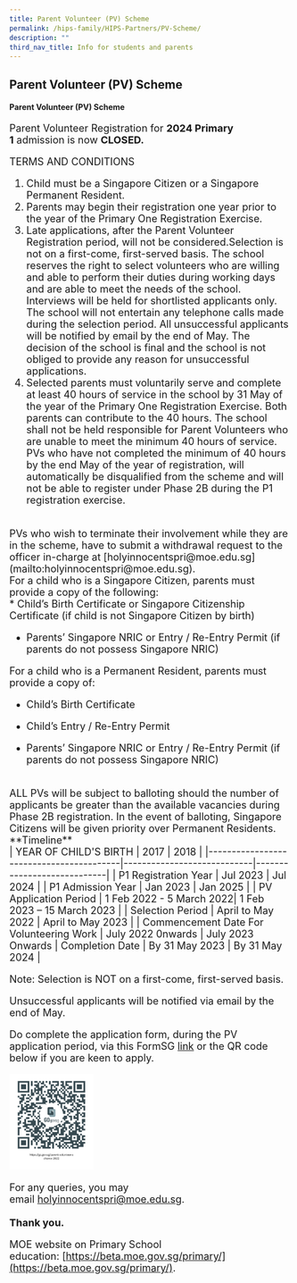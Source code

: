 ```yaml
---
title: Parent Volunteer (PV) Scheme
permalink: /hips-family/HIPS-Partners/PV-Scheme/
description: ""
third_nav_title: Info for students and parents
---
```

## Parent Volunteer (PV) Scheme 

#### Parent Volunteer (PV) Scheme

<font size="+1">Parent Volunteer Registration for **2024 Primary 1** admission is now **CLOSED.**

TERMS AND CONDITIONS
<br>
1.  Child must be a Singapore Citizen or a Singapore Permanent Resident.
2. Parents may begin their registration one year prior to the year of the Primary One Registration Exercise. 
3. 	Late applications, after the Parent Volunteer Registration period, will not be considered.Selection is not on a first-come, first-served basis. The school reserves the right to select volunteers who are willing and able to perform their duties during working days and are able to meet the needs of the school. Interviews will be held for shortlisted applicants only. The school will not entertain any telephone calls made during the selection period. All unsuccessful applicants will be notified by email by the end of May. The decision of the school is final and the school is not obliged to provide any reason for unsuccessful applications.
4. Selected parents must voluntarily serve and complete at least 40 hours of service in the school by 31 May of the year of the Primary One Registration Exercise. Both parents can contribute to the 40 hours. The school shall not be held responsible for Parent Volunteers who are unable to meet the minimum 40 hours of service. PVs who have not completed the minimum of 40 hours by the end May of the year of registration, will automatically be disqualified from the scheme and will not be able to register under Phase 2B during the P1 registration exercise.
<br>
PVs who wish to terminate their involvement while they are in the scheme, have to submit a withdrawal request to the officer in-charge at [holyinnocentspri@moe.edu.sg](mailto:holyinnocentspri@moe.edu.sg).
<br>
For a child who is a Singapore Citizen, parents must provide a copy of the following:
<br>
*  Child’s Birth Certificate or Singapore Citizenship Certificate (if child is not Singapore Citizen by birth)

* Parents’ Singapore NRIC or Entry / Re-Entry Permit (if parents do not possess Singapore NRIC)

For a child who is a Permanent Resident, parents must provide a copy of:
<br>
* Child’s Birth Certificate

* Child’s Entry / Re-Entry Permit

* Parents’ Singapore NRIC or Entry / Re-Entry Permit (if parents do not possess Singapore NRIC)
<br>
ALL PVs will be subject to balloting should the number of applicants be greater than the available vacancies during Phase 2B registration. In the event of balloting, Singapore Citizens will be given priority over Permanent Residents.
<br>
 **Timeline**
<br>
| YEAR OF CHILD'S BIRTH                   | 2017                      | 2018                      |
|-----------------------------------------|----------------------------|----------------------------|
| P1 Registration Year                    | Jul 2023                   | Jul 2024                  |
| P1 Admission Year                       | Jan 2023                   | Jan 2025                   |
| PV Application Period                   | 1 Feb 2022 - 5 March 2022| 1 Feb 2023 – 15 March 2023 |
| Selection Period                        | April to May 2022         | April to May 2023         |
| Commencement Date For Volunteering Work | July 2022 0nwards        | July 2023 Onwards
| Completion Date                         | By 31 May 2023            | By 31 May 2024            |

Note: Selection is NOT on a first-come, first-served basis.

Unsuccessful applicants will be notified via email by the end of May.

Do complete the application form, during the PV application period, via this FormSG [link](https://go.gov.sg/parent-volunteer-scheme-2022) or the QR code below if you are keen to apply.

<img style="width: 30%;" src="/images/pvQR.png" align = "centre" />

For any queries, you may email [holyinnocentspri@moe.edu.sg](mailto:holyinnocentspri@moe.edu.sg).  
<br>
****Thank you.****

MOE website on Primary School education: [https://beta.moe.gov.sg/primary/](https://beta.moe.gov.sg/primary/).